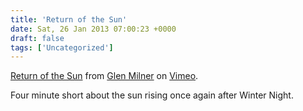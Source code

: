 ```yaml
---
title: 'Return of the Sun'
date: Sat, 26 Jan 2013 07:00:23 +0000
draft: false
tags: ['Uncategorized']
---
```


[Return of the Sun](http://vimeo.com/36782466) from [Glen Milner](http://vimeo.com/glenmilner) on [Vimeo](http://vimeo.com).

Four minute short about the sun rising once again after Winter Night.